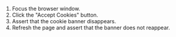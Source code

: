 1. Focus the browser window.
2. Click the "Accept Cookies" button.
3. Assert that the cookie banner disappears.
4. Refresh the page and assert that the banner does not reappear.